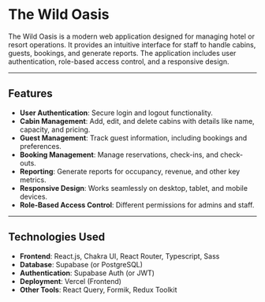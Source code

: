 # The Wild Oasis

The Wild Oasis is a modern web application designed for managing hotel or resort operations. It
provides an intuitive interface for staff to handle cabins, guests, bookings, and generate reports.
The application includes user authentication, role-based access control, and a responsive design.

---

## Features

- **User Authentication**: Secure login and logout functionality.
- **Cabin Management**: Add, edit, and delete cabins with details like name, capacity, and pricing.
- **Guest Management**: Track guest information, including bookings and preferences.
- **Booking Management**: Manage reservations, check-ins, and check-outs.
- **Reporting**: Generate reports for occupancy, revenue, and other key metrics.
- **Responsive Design**: Works seamlessly on desktop, tablet, and mobile devices.
- **Role-Based Access Control**: Different permissions for admins and staff.

---

## Technologies Used

- **Frontend**: React.js, Chakra UI, React Router, Typescript, Sass
- **Database**: Supabase (or PostgreSQL)
- **Authentication**: Supabase Auth (or JWT)
- **Deployment**: Vercel (Frontend)
- **Other Tools**: React Query, Formik, Redux Toolkit
